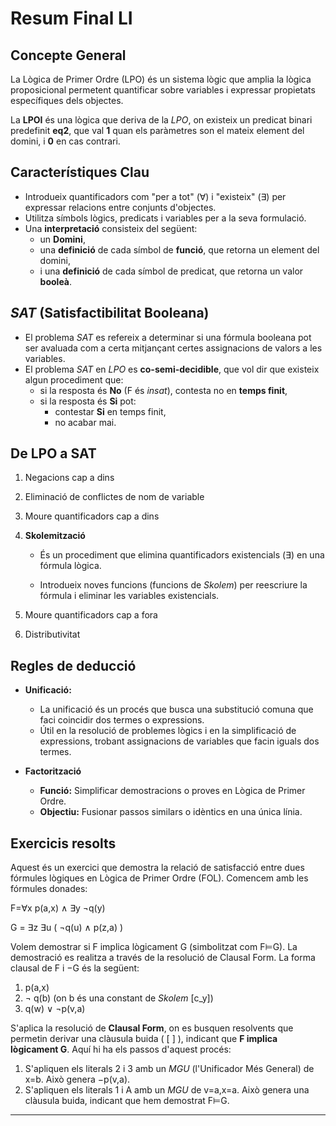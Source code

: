 # Resum Final LI

## Concepte General

La Lògica de Primer Ordre (LPO) és un sistema lògic que amplia la lògica proposicional permetent quantificar sobre variables i expressar propietats específiques dels objectes.

La **LPOI** és una lògica que deriva de la *LPO*, on existeix un predicat binari predefinit **eq2**, que val **1** quan els paràmetres son el mateix element del domini, i **0** en cas contrari.

## Característiques Clau

- Introdueix quantificadors com "per a tot" (∀) i "existeix" (∃) per expressar relacions entre conjunts d'objectes.
- Utilitza símbols lògics, predicats i variables per a la seva formulació.
- Una **interpretació** consisteix del següent:
  - un **Domini**,
  - una **definició** de cada símbol de **funció**, que retorna un element del domini,
  - i una **definició** de cada símbol de predicat, que retorna un valor **booleà**.

## *SAT* (Satisfactibilitat Booleana)

- El problema *SAT* es refereix a determinar si una fórmula booleana pot ser avaluada com a certa mitjançant certes assignacions de valors a les variables.
- El problema *SAT* en *LPO* es **co-semi-decidible**, que vol dir que existeix algun procediment que:
  - si la resposta és **No** (F és *insat*), contesta no en **temps finit**,
  - si la resposta és **Si** pot:
    - contestar **Si** en temps finit,
    - no acabar mai.

## De LPO a SAT

1. Negacions cap a dins

2. Eliminació de conflictes de nom de variable

3. Moure quantificadors cap a dins

4. **Skolemització**
   
   - És un procediment que elimina quantificadors existencials (∃) en una fórmula lògica.
   
   - Introdueix noves funcions (funcions de *Skolem*) per reescriure la fórmula i eliminar les variables existencials.

5. Moure quantificadors cap a fora

6. Distributivitat

## Regles de deducció

- **Unificació:**
  
  - La unificació és un procés que busca una substitució comuna que faci coincidir dos termes o expressions. 
  - Útil en la resolució de problemes lògics i en la simplificació de expressions, trobant assignacions de variables que facin iguals dos termes.

- **Factorització** 
  
  - **Funció:** Simplificar demostracions o proves en Lògica de Primer Ordre.
  - **Objectiu:** Fusionar passos similars o idèntics en una única línia.

## Exercicis resolts

Aquest és un exercici que demostra la relació de satisfacció entre dues fórmules lògiques en Lògica de Primer Ordre (FOL). Comencem amb les fórmules donades:

F=∀x p(a,x) ∧ ∃y ¬q(y)

G = ∃z ∃u ( ¬q(u) ∧ p(z,a) )

Volem demostrar si F implica lògicament G (simbolitzat com F⊨G). La demostració es realitza a través de la resolució de Clausal Form. La forma clausal de F i −G és la següent:

1. p(a,x)
2. ¬ q(b) (on b és una constant de *Skolem* [c_y​])
3. q(w) ∨ ¬p(v,a)

S'aplica la resolució de **Clausal Form**, on es busquen resolvents que permetin derivar una clàusula buida ( [ ] ), indicant que **F implica lògicament G**. Aquí hi ha els passos d'aquest procés:

1. S'apliquen els literals 2 i 3 amb un *MGU* (l'Unificador Més General) de x=b. Això genera −p(v,a).
2. S'apliquen els literals 1 i A amb un *MGU* de v=a,x=a. Això genera una clàusula buida, indicant que hem demostrat F⊨G.

---
